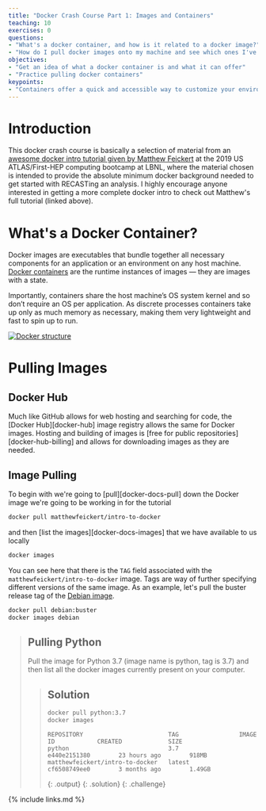 ```yaml
---
title: "Docker Crash Course Part 1: Images and Containers"
teaching: 10
exercises: 0
questions:
- "What's a docker container, and how is it related to a docker image?"
- "How do I pull docker images onto my machine and see which ones I've already pulled?"
objectives:
- "Get an idea of what a docker container is and what it can offer"
- "Practice pulling docker containers"
keypoints:
- "Containers offer a quick and accessible way to customize your environment!"
---
```


# Introduction

This docker crash course is basically a selection of material from an [awesome docker intro tutorial given by Matthew Feickert](https://matthewfeickert.github.io/intro-to-docker/) at the 2019 US ATLAS/First-HEP computing bootcamp at LBNL, where the material chosen is intended to provide the absolute minimum docker background needed to get started with RECASTing an analysis. I highly encourage anyone interested in getting a more complete docker intro to check out Matthew's full tutorial (linked above). 

# What's a Docker Container?

Docker images are executables that bundle together all necessary components for an application or an environment on any host machine. [Docker containers](https://www.docker.com/resources/what-container) are the runtime instances of images — they are images with a state.

Importantly, containers share the host machine’s OS system kernel and so don’t require an OS per application. As discrete processes containers take up only as much memory as necessary, making them very lightweight and fast to spin up to run.


[![Docker structure](https://www.docker.com/sites/default/files/styles/large/public/container-what-is-container.png)](https://www.docker.com/resources/what-container)

# Pulling Images

## Docker Hub

Much like GitHub allows for web hosting and searching for code, the [Docker Hub][docker-hub]
image registry allows the same for Docker images.
Hosting and building of images is [free for public repositories][docker-hub-billing] and
allows for downloading images as they are needed.

## Image Pulling

To begin with we're going to [pull][docker-docs-pull] down the Docker image we're going
to be working in for the tutorial

~~~bash
docker pull matthewfeickert/intro-to-docker
~~~


and then [list the images][docker-docs-images] that we have available to us locally

~~~bash
docker images
~~~

You can see here that there is the `TAG` field associated with the
`matthewfeickert/intro-to-docker` image.
Tags are way of further specifying different versions of the same image.
As an example, let's pull the buster release tag of the
[Debian image](https://hub.docker.com/_/debian).


~~~bash
docker pull debian:buster
docker images debian
~~~


> ## Pulling Python
>
> Pull the image for Python 3.7 (image name is python, tag is 3.7) and then list all the docker images currently present on your computer.
>
> > ## Solution
> >
> > ~~~bash
> > docker pull python:3.7
> > docker images
> > ~~~
> >
> > ~~~
> > REPOSITORY                        TAG                 IMAGE ID            CREATED             SIZE
> > python                            3.7                 e440e2151380        23 hours ago        918MB
> > matthewfeickert/intro-to-docker   latest              cf6508749ee0        3 months ago        1.49GB
> > ~~~
> > {: .output}
> {: .solution}
{: .challenge}




{% include links.md %}
